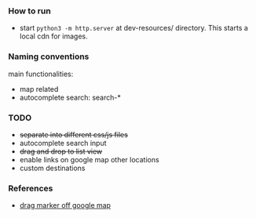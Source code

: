 ### How to run
- start `python3 -m http.server` at dev-resources/ directory. This starts a local cdn for images.

### Naming conventions
main functionalities:
- map related
- autocomplete search: search-*

### TODO
- ~~separate into different css/js files~~
- autocomplete search input
- ~~drag and drop to list view~~
- enable links on google map other locations
- custom destinations


### References
- [drag marker off google map](http://jsfiddle.net/H4Rp2/38/)